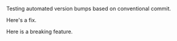 Testing automated version bumps based on conventional commit.

Here's a fix.

Here is a breaking feature.
